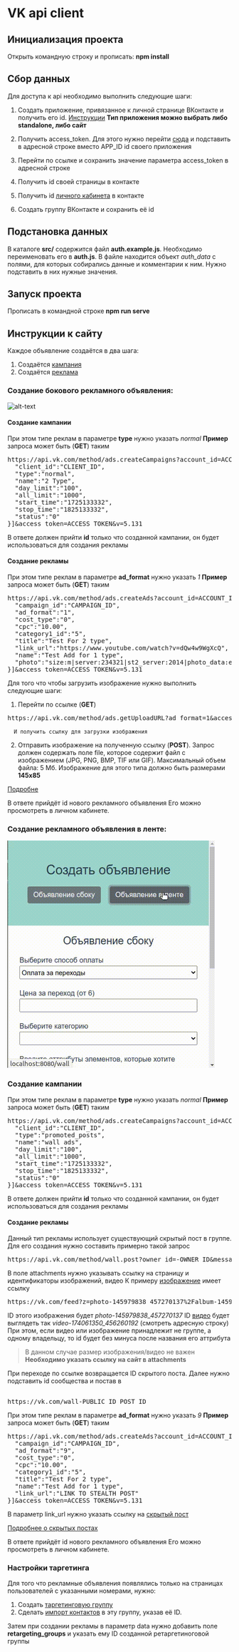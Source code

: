 # VK api client

## Инициализация проекта

Открыть командную строку и прописать:
**npm install**

## Сбор данных

Для доступа к api необходимо выполнить следующие шаги:

1. Создать приложение, привязанное к личной странице ВКонтакте и получить его id. [Инструкции](https://vk.com/dev/first_guide?f=2.%20%D0%A0%D0%B5%D0%B3%D0%B8%D1%81%D1%82%D1%80%D0%B0%D1%86%D0%B8%D1%8F%20%D0%BF%D1%80%D0%B8%D0%BB%D0%BE%D0%B6%D0%B5%D0%BD%D0%B8%D1%8F) **Тип приложения можно выбрать либо standalone, либо сайт**

2. Получить access_token. Для этого нужно перейти [сюда](https://oauth.vk.com/authorizeclient_id=APP_ID&display=page&redirect_uri=https://oauth.vk.com/blank.html&scope=ads&response_type=token&v=5.52) и подставить в адресной строке вместо APP_ID id своего приложения

3. Перейти по ссылке и сохранить значение параметра access_token в адресной строке

4. Получить id своей страницы в контакте

5. Получить id [личного кабинета](https://vk.com/ads?act=settings) в контакте

6. Создать группу ВКонтакте и сохранить её id

## Подстановка данных

В каталоге **src/** содержится файл **auth.example.js**. Необходимо переименовать его в **auth.js**.
В файле находится объект *auth_data* с полями, для которых собирались данные и комментарии к ним. Нужно подставить в них нужные значения.

## Запуск проекта

Прописать в командной строке
**npm run serve**

## Инструкции к сайту

Каждое объявление создаётся в два шага:

1. Создаётся [кампания](https://vk.com/dev/ads.createCampaigns)
2. Создаётся [реклама](https://vk.com/dev/ads.createAds)

### Создание бокового рекламного объявления:

![alt-text](src/assets/vk-side.gif "Боковое объявление")

#### Создание кампании

При этом типе реклам в параметре **type** нужно указать *normal*
**Пример** запроса может быть (**GET**) таким

<pre>
https://api.vk.com/method/ads.createCampaigns?account_id=ACCOUNT_ID&data=[{
  "client_id":"CLIENT_ID",
  "type":"normal",
  "name":"2 Type",
  "day_limit":"100",
  "all_limit":"1000",
  "start_time":"1725133332",
  "stop_time":"1825133332",
  "status":"0"
}]&access_token=ACCESS_TOKEN&v=5.131
</pre>

В ответе должен прийти **id** только что созданной кампании, он будет использоваться для создания рекламы

#### Создание рекламы

При этом типе реклам в параметре **ad_format** нужно указать *1*
**Пример** запроса может быть (**GET**) таким
<pre>
https://api.vk.com/method/ads.createAds?account_id=ACCOUNT_ID&data=[{
  "campaign_id":"CAMPAIGN_ID",
  "ad_format":"1",
  "cost_type":"0",
  "cpc":"10.00",
  "category1_id":"5",
  "title":"Test For 2 type",
  "link_url":"https://www.youtube.com/watch?v=dQw4w9WgXcQ",
  "name":"Test Add for 1 type",
  "photo":"size:m|server:234321|st2_server:2014|photo_data:eyJrIjp7InNoYSI6ImRmMjY4Yjk1MGI5OGZlMjcwYjAxN2E5NzgwOTE3Y2M2Y2VkYzdlNDI3YmFmOWU4YTcyZGIxOWIxIiwic2VjcmV0IjoiODMyMzI5Mzg0ODU5NzI0NjM5MyIsIndpZHRoIjoxNDUsImhlaWdodCI6MTY1fX0=|width:145|height:165|kid:98fbf805ffe3dbb7dc92363f03810492|hash:67dfba3af0c7ae8bae1451ec6c5ee4b2"
}]&access_token=ACCESS_TOKEN&v=5.131
</pre>
Для того что чтобы загрузить изображение нужно выполнить следующие шаги:

1. Перейти по ссылке (**GET**)
<pre>
https://api.vk.com/method/ads.getUploadURL?ad_format=1&access_token=ACCESS_TOKEN&v=5.131
</pre>
      И получить ссылку для загрузки изображения

2. Отправить изображение на полученную ссылку (**POST**). Запрос должен содержать поле file, которое содержит файл с изображением (JPG, PNG, BMP, TIF или GIF). Максимальный объем файла: 5 Мб. Изображение для этого типа должно быть размерами **145x85**

[Подробне](https://vk.com/dev/upload_photo_ads)

В ответе прийдёт id нового рекламного объявления
Его можно просмотреть в личном кабинете.
### Создание рекламного объявления в ленте:

![alt-text](src/assets/vk-wall.gif "Боковое объявление")

### Создание кампании

При этом типе реклам в параметре **type** нужно указать *normal*
**Пример** запроса может быть (**GET**) таким

<pre>
https://api.vk.com/method/ads.createCampaigns?account_id=ACCOUNT_ID&data=[{
  "client_id":"CLIENT_ID",
  "type":"promoted_posts",
  "name":"wall ads",
  "day_limit":"100",
  "all_limit":"1000",
  "start_time":"1725133332",
  "stop_time":"1825133332",
  "status":"0"
}]&access_token=ACCESS_TOKEN&v=5.131
</pre>

В ответе должен прийти **id** только что созданной кампании, он будет использоваться для создания рекламы

#### Создание рекламы

Данный тип рекламы использует существующий скрытый пост в группе. Для его создания нужно составить примерно такой запрос
<pre>
https://api.vk.com/method/wall.post?owner_id=-OWNER_ID&message=test&attachments=photo66748_265827614,http://habrahabr.ru&access_token=79f78712644a291e749eccec0fe083e31b271bb3c517e0cd7d5e9eab29a381479333d5ac27831267853fa&v=5.131
</pre>
В поле attachments нужно указывать ссылку на страницу и идентификаторы изображений, видео
К примеру [изображение](https://vk.com/feed?z=photo-145979838_457270137%2Falbum-145979838_00%2Frev) имеет ссылку
<pre>
https://vk.com/feed?z=photo-145979838_457270137%2Falbum-145979838_00%2Frev
</pre>
ID этого изображения будет *photo-145979838_457270137*
ID [видео](https://vk.com/feed?z=video-174061350_456260192%2Ffb6eddc5bc2fcf1e6e%2Fpl_post_-174061350_179182) будет выглядеть так *video-174061350_456260192* (смотреть адресную строку)
При этом, если видео или изображение принадлежит не группе, а одному владельцу, то id будет без минуса после названия его аттрибута

> В данном случае размер изображения/видео не важен
> **Необходимо указать ссылку на сайт в attachments**

При переходе по ссылке возвращается ID скрытого поста. Далее нужно подставить id сообщества и постав в
<pre>
<a name="url"></a>
https://vk.com/wall-PUBLIC_ID_POST_ID
</pre>

При этом типе реклам в параметре **ad_format** нужно указать *9*
**Пример** запроса может быть (**GET**) таким
<pre>
https://api.vk.com/method/ads.createAds?account_id=ACCOUNT_ID&data=[{
  "campaign_id":"CAMPAIGN_ID",
  "ad_format":"9",
  "cost_type":"0",
  "cpc":"10.00",
  "category1_id":"5",
  "title":"Test For 2 type",
  "name":"Test Add for 1 type",
  "link_url":"LINK TO STEALTH POST"
}]&access_token=ACCESS_TOKEN&v=5.131
</pre>
В параметр link_url нужно указать ссылку на <a href="#url">скрытый пост</a>

[Подробнее о скрытых постах](https://vk.com/dev/wall.postAdsStealth)

В ответе прийдёт id нового рекламного объявления
Его можно просмотреть в личном кабинете.

### Настройки таргетинга

Для того что рекламные объявления появлялись только на страницах пользователей с указанными номерами, нужно:

1. Создать [таргетинговую группу](https://vk.com/dev/ads.createTargetGroup)
2. Сделать [импорт контактов](https://vk.com/dev/ads.importTargetContacts) в эту группу, указав её ID.

Затем при создании рекламы в параметр data нужно добавить поле **retargeting_groups** и указать ему ID созданной ретаргетиноговой группы
